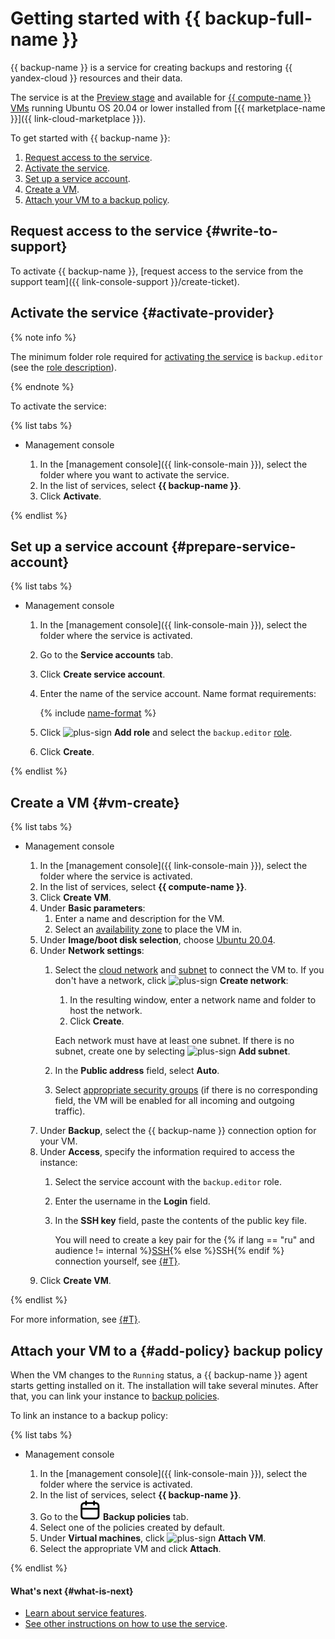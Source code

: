 # Getting started with {{ backup-full-name }}

{{ backup-name }} is a service for creating backups and restoring {{ yandex-cloud }} resources and their data.

The service is at the [Preview stage](../overview/concepts/launch-stages.md) and available for [{{ compute-name }} VMs](../compute/concepts/vm.md) running Ubuntu OS 20.04 or lower installed from [{{ marketplace-name }}]({{ link-cloud-marketplace }}).

To get started with {{ backup-name }}:

1. [Request access to the service](#write-to-support).
1. [Activate the service](#activate-provider).
1. [Set up a service account](#prepare-service-account).
1. [Create a VM](#vm-create).
1. [Attach your VM to a backup policy](#add-policy).

## Request access to the service {#write-to-support}

To activate {{ backup-name }}, [request access to the service from the support team]({{ link-console-support }}/create-ticket).

## Activate the service {#activate-provider}

{% note info %}

The minimum folder role required for [activating the service](concepts/index.md#providers) is `backup.editor` (see the [role description](security/index.md#backup-editor)).

{% endnote %}

To activate the service:

{% list tabs %}

- Management console

   1. In the [management console]({{ link-console-main }}), select the folder where you want to activate the service.
   1. In the list of services, select **{{ backup-name }}**.
   1. Click **Activate**.

{% endlist %}

## Set up a service account {#prepare-service-account}

{% list tabs %}

- Management console

   1. In the [management console]({{ link-console-main }}), select the folder where the service is activated.
   1. Go to the **Service accounts** tab.
   1. Click **Create service account**.
   1. Enter the name of the service account. Name format requirements:

      {% include [name-format](../_includes/name-format.md) %}

   1. Click ![plus-sign](../_assets/plus-sign.svg) **Add role** and select the `backup.editor` [role](security/index.md#backup-editor).
   1. Click **Create**.

{% endlist %}

## Create a VM {#vm-create}

{% list tabs %}

- Management console

   1. In the [management console]({{ link-console-main }}), select the folder where the service is activated.
   1. In the list of services, select **{{ compute-name }}**.
   1. Click **Create VM**.
   1. Under **Basic parameters**:
      1. Enter a name and description for the VM.
      1. Select an [availability zone](../overview/concepts/geo-scope.md) to place the VM in.
   1. Under **Image/boot disk selection**, choose [Ubuntu 20.04](/marketplace/products/yc/ubuntu-20-04-lts).
   1. Under **Network settings**:
      1. Select the [cloud network](../vpc/concepts/network.md#network) and [subnet](../vpc/concepts/network.md#subnet) to connect the VM to. If you don't have a network, click ![plus-sign](../_assets/plus-sign.svg) **Create network**:
         1. In the resulting window, enter a network name and folder to host the network.
         1. Click **Create**.

         Each network must have at least one subnet. If there is no subnet, create one by selecting ![plus-sign](../_assets/plus-sign.svg) **Add subnet**.
      1. In the **Public address** field, select **Auto**.
      1. Select [appropriate security groups](../vpc/concepts/security-groups.md) (if there is no corresponding field, the VM will be enabled for all incoming and outgoing traffic).
   1. Under **Backup**, select the {{ backup-name }} connection option for your VM.
   1. Under **Access**, specify the information required to access the instance:
      1. Select the service account with the `backup.editor` role.
      1. Enter the username in the **Login** field.
      1. In the **SSH key** field, paste the contents of the public key file.

         You will need to create a key pair for the {% if lang == "ru" and audience != internal %}[SSH](../glossary/ssh-keygen.md){% else %}SSH{% endif %} connection yourself, see [{#T}](../compute/operations/vm-connect/ssh.md#creating-ssh-keys).
   1. Click **Create VM**.

{% endlist %}

For more information, see [{#T}](../compute/operations/index.md#vm-create).

## Attach your VM to a {#add-policy} backup policy

When the VM changes to the `Running` status, a {{ backup-name }} agent starts getting installed on it. The installation will take several minutes. After that, you can link your instance to [backup policies](./concepts/policy.md).

To link an instance to a backup policy:

{% list tabs %}

- Management console

   1. In the [management console]({{ link-console-main }}), select the folder where the service is activated.
   1. In the list of services, select **{{ backup-name }}**.
   1. Go to the ![policies](../_assets/backup/policies.svg) **Backup policies** tab.
   1. Select one of the policies created by default.
   1. Under **Virtual machines**, click ![plus-sign](../_assets/plus-sign.svg) **Attach VM**.
   1. Select the appropriate VM and click **Attach**.

{% endlist %}

#### What's next {#what-is-next}

* [Learn about service features](concepts/index.md).
* [See other instructions on how to use the service](operations/index.md).